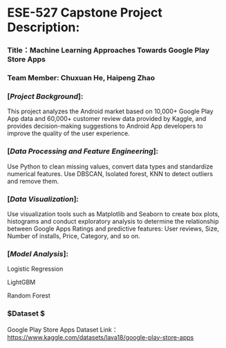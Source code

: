 # ESE-527 Capstone Project Description:

### Title：Machine Learning Approaches Towards Google Play Store Apps

### Team Member: Chuxuan He, Haipeng Zhao

### $[Project$ $Background]:$

This project analyzes the Android market based on 10,000+ Google Play App data and 60,000+ customer review data provided by Kaggle, and provides decision-making suggestions to Android App developers to improve the quality of the user experience.

### $[Data$  $Processing$  $and$  $Feature$  $Engineering]:$   

Use Python to clean missing values, convert data types and standardize numerical features. Use DBSCAN, Isolated forest, KNN to detect outliers and remove them.

### $[Data$ $Visualization]:$ 
Use visualization tools such as Matplotlib and Seaborn to create box plots, histograms and conduct exploratory analysis to determine the relationship between Google Apps Ratings and predictive features: User reviews, Size, Number of installs, Price, Category, and so on.

### $[Model$ $Analysis]:$  

Logistic Regression 

LightGBM 

Random Forest 


### $Dataset $ 
Google Play Store Apps Dataset
Link：https://www.kaggle.com/datasets/lava18/google-play-store-apps
